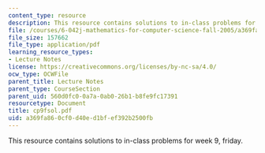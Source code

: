 ```yaml
---
content_type: resource
description: This resource contains solutions to in-class problems for week 9, friday.
file: /courses/6-042j-mathematics-for-computer-science-fall-2005/a369fa860cf0d40ed1bfef392b2500fb_cp9fsol.pdf
file_size: 157662
file_type: application/pdf
learning_resource_types:
- Lecture Notes
license: https://creativecommons.org/licenses/by-nc-sa/4.0/
ocw_type: OCWFile
parent_title: Lecture Notes
parent_type: CourseSection
parent_uid: 560d0fc0-0a7a-0ab0-26b1-b8fe9fc17391
resourcetype: Document
title: cp9fsol.pdf
uid: a369fa86-0cf0-d40e-d1bf-ef392b2500fb
---
```

This resource contains solutions to in-class problems for week 9, friday.